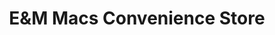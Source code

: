 ---
title: "E&M Macs Convenience Store"
url: /sylvan-lake/eandm-macs-convenience-store/
shop: convenience
---